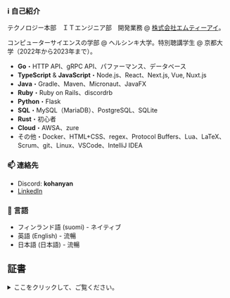 ### ℹ️ 自己紹介

テクノロジー本部　ＩＴエンジニア部　開発業務 @ [株式会社エムティーアイ](https://www.mti.co.jp)。

コンピューターサイエンスの学部 @ ヘルシンキ大学。特別聴講学生 @ 京都大学（2022年から2023年まで）。

- **Go**・HTTP API、gRPC API、パファーマンス、データベース
- **TypeScript** & **JavaScript**・Node.js、React、Next.js, Vue, Nuxt.js
- **Java**・Gradle、Maven、Micronaut、JavaFX
- **Ruby**・Ruby on Rails、discordrb
- **Python**・Flask
- **SQL**・MySQL（MariaDB）、PostgreSQL、SQLite
- **Rust**・初心者
- **Cloud**・AWSA、zure
- その他・Docker、HTML+CSS、regex、Protocol Buffers、Lua、LaTeX、Scrum、git、Linux、VSCode、IntelliJ IDEA

### 📫 連絡先

- Discord: **kohanyan**
- [LinkedIn](https://www.linkedin.com/in/marko-leinikka/)

### 💬 言語

- フィンランド語 (suomi) - ネイティブ
- 英語 (English) - 流暢
- 日本語 (日本語) - 流暢

## 証書

<details>
  <summary>ここをクリックして、ご覧ください。</summary>
  <span>
    <img alt="Fullstack open course certificate" src="https://raw.githubusercontent.com/CrescentKohana/CrescentKohana/main/img/certificate-fullstack.png" width="350">
  </span>
  <span>
    <img alt="DevOps with Docker course certificate" src="https://raw.githubusercontent.com/CrescentKohana/CrescentKohana/main/img/certificate-docker.png" width="350">
  </span>
  <span>
    <img alt="Elements of AI course certificate" src="https://raw.githubusercontent.com/CrescentKohana/CrescentKohana/main/img/certificate-elements-of-ai.png" width="350">
  </span>
  <span>
    <img alt="Introduction to Cyber Security course certificate" src="https://raw.githubusercontent.com/CrescentKohana/CrescentKohana/main/img/certificate-introduction-to-cyber-security-2021.png" width="350">
  </span>
  <span>
    <img alt="Securing Software course certificate" src="https://raw.githubusercontent.com/CrescentKohana/CrescentKohana/main/img/certificate-securing-software-2021.png" width="350">
  </span>
  <span>
    <img alt="Cyber Security Project I 2021 certificate" src="https://raw.githubusercontent.com/CrescentKohana/CrescentKohana/main/img/certificate-cyber-security-project-i-2021.png" width="350">
  </span>

オリジナルコースリンク: [Fullstack Open](https://studies.cs.helsinki.fi/stats/api/certificate/fullstackopen/en/e674cfce0a2adf8cb8e3eeb6273ea237), [DevOps with Docker](https://studies.cs.helsinki.fi/stats/api/certificate/docker2021/en/c42e4cace0d281d9a32f6bc9e70a081c), [Elements of AI](https://certificates.mooc.fi/validate/04hbs8qngyir), [Ethics of AI](https://certificates.mooc.fi/validate/uycscy8wfg), [Introduction to Cyber Security](https://certificates.mooc.fi/validate/in5gcd6fidj), [Securing Software](https://certificates.mooc.fi/validate/4eb4q7redi4), [Cyber Security Project I 2021](https://certificates.mooc.fi/validate/5kmdiqbug0v)

</details>
